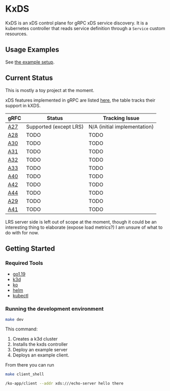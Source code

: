 # KxDS

KxDS is an xDS control plane for gRPC xDS service discovery. It is a kubernetes controller that reads service definition through a `Service` custom resources.

## Usage Examples

See [the example setup](./example/k8s/echo-server/1-grpc-service.yaml).

## Current Status

This is mostly a toy project at the moment.

xDS features implemented in gRPC are listed [here](https://grpc.github.io/grpc/cpp/md_doc_grpc_xds_features.html), the table tracks their support in kXDS.

| gRFC  | Status | Tracking Issue  |
| ------------- | ------------- | ------------- |
| [A27](https://github.com/grpc/proposal/blob/master/A27-xds-global-load-balancing.md) | Supported (except LRS) | N/A (initial implementation) |
| [A28](https://github.com/grpc/proposal/blob/master/A28-xds-traffic-splitting-and-routing.md)  | TODO | TODO |
| [A30](https://github.com/grpc/proposal/blob/master/A30-xds-v3.md)  | TODO  | TODO |
| [A31](https://github.com/grpc/proposal/blob/master/A31-xds-timeout-support-and-config-selector.md)  | TODO | TODO |
| [A32](https://github.com/grpc/proposal/blob/master/A32-xds-circuit-breaking.md)  | TODO | TODO |
| [A33](https://github.com/grpc/proposal/blob/master/A33-Fault-Injection.md)  | TODO | TODO |
| [A40](https://github.com/grpc/proposal/blob/master/A40-csds-support.md)  | TODO | TODO |
| [A42](https://github.com/grpc/proposal/blob/master/A42-xds-ring-hash-lb-policy.md) | TODO | TODO |
| [A44](https://github.com/grpc/proposal/blob/master/A44-xds-retry.md)  | TODO | TODO |
| [A29](https://github.com/grpc/proposal/blob/master/A29-xds-tls-security.md)  | TODO | TODO |
| [A41](https://github.com/grpc/proposal/blob/master/A41-xds-rbac.md)  | TODO | TODO |

LRS server side is left out of scope at the moment, though it could be an interesting thing to elaborate (expose load metrics?) I am unsure of what to do with for now.

## Getting Started

### Required Tools

- [go1.19](https://go.dev/learn/)
- [k3d](https://github.com/k3d-io/k3d)
- [ko](https://github.com/google/ko)
- [helm](https://helm.sh/)
- [kubectl](https://kubernetes.io/docs/tasks/tools/#kubectl)

### Running the development environment

```bash
make dev
```

This command:

1. Creates a k3d cluster
2. Installs the kxds controller
3. Deploy an example server
4. Deploys an example client.

From there you can run

```bash
make client_shell

/ko-app/client --addr xds:///echo-server hello there
```
